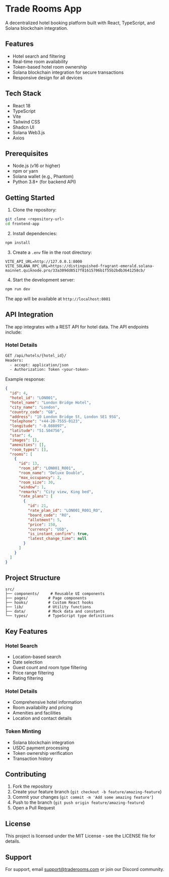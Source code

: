 # Trade Rooms App

A decentralized hotel booking platform built with React, TypeScript, and Solana blockchain integration.

## Features

- Hotel search and filtering
- Real-time room availability
- Token-based hotel room ownership
- Solana blockchain integration for secure transactions
- Responsive design for all devices

## Tech Stack

- React 18
- TypeScript
- Vite
- Tailwind CSS
- Shadcn UI
- Solana Web3.js
- Axios

## Prerequisites

- Node.js (v16 or higher)
- npm or yarn
- Solana wallet (e.g., Phantom)
- Python 3.8+ (for backend API)

## Getting Started

1. Clone the repository:
```bash
git clone <repository-url>
cd frontend-app
```

2. Install dependencies:
```bash
npm install
```

3. Create a `.env` file in the root directory:
```env
VITE_API_URL=http://127.0.0.1:8000
VITE_SOLANA_RPC_URL=https://distinguished-fragrant-emerald.solana-mainnet.quiknode.pro/33a309dd8517f81615706b1f55b2bdb3641258cb/
```

4. Start the development server:
```bash
npm run dev
```

The app will be available at `http://localhost:8081`

## API Integration

The app integrates with a REST API for hotel data. The API endpoints include:

### Hotel Details
```bash
GET /api/hotels/{hotel_id}/
Headers:
  - accept: application/json
  - Authorization: Token <your-token>
```

Example response:
```json
{
  "id": 4,
  "hotel_id": "LON001",
  "hotel_name": "London Bridge Hotel",
  "city_name": "London",
  "country_code": "GB",
  "address": "10 London Bridge St, London SE1 9SG",
  "telephone": "+44-20-7555-0123",
  "longitude": "-0.088097",
  "latitude": "51.504756",
  "star": 4,
  "images": [],
  "amenities": [],
  "room_types": [],
  "rooms": [
    {
      "id": 13,
      "room_id": "LON001_R001",
      "room_name": "Deluxe Double",
      "max_occupancy": 2,
      "room_size": 30,
      "window": 1,
      "remarks": "City view, King bed",
      "rate_plans": [
        {
          "id": 21,
          "rate_plan_id": "LON001_R001_RO",
          "board_code": "RO",
          "allotment": 5,
          "price": 150,
          "currency": "USD",
          "is_instant_confirm": true,
          "latest_change_time": null
        }
      ]
    }
  ]
}
```

## Project Structure

```
src/
├── components/     # Reusable UI components
├── pages/         # Page components
├── hooks/         # Custom React hooks
├── lib/           # Utility functions
├── data/          # Mock data and constants
└── types/         # TypeScript type definitions
```

## Key Features

### Hotel Search
- Location-based search
- Date selection
- Guest count and room type filtering
- Price range filtering
- Rating filtering

### Hotel Details
- Comprehensive hotel information
- Room availability and pricing
- Amenities and facilities
- Location and contact details

### Token Minting
- Solana blockchain integration
- USDC payment processing
- Token ownership verification
- Transaction history

## Contributing

1. Fork the repository
2. Create your feature branch (`git checkout -b feature/amazing-feature`)
3. Commit your changes (`git commit -m 'Add some amazing feature'`)
4. Push to the branch (`git push origin feature/amazing-feature`)
5. Open a Pull Request

## License

This project is licensed under the MIT License - see the LICENSE file for details.

## Support

For support, email support@traderooms.com or join our Discord community.
